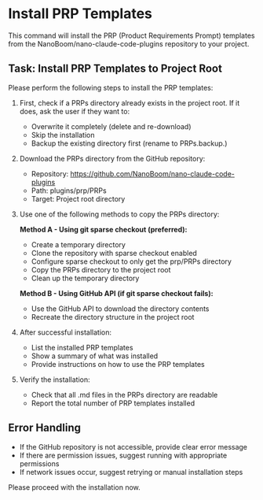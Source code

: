 # Install PRP Templates

This command will install the PRP (Product Requirements Prompt) templates from the NanoBoom/nano-claude-code-plugins repository to your project.

## Task: Install PRP Templates to Project Root

Please perform the following steps to install the PRP templates:

1. First, check if a PRPs directory already exists in the project root. If it does, ask the user if they want to:
   - Overwrite it completely (delete and re-download)
   - Skip the installation
   - Backup the existing directory first (rename to PRPs.backup.<timestamp>)

2. Download the PRPs directory from the GitHub repository:
   - Repository: <https://github.com/NanoBoom/nano-claude-code-plugins>
   - Path: plugins/prp/PRPs
   - Target: Project root directory

3. Use one of the following methods to copy the PRPs directory:

   **Method A - Using git sparse checkout (preferred):**
   - Create a temporary directory
   - Clone the repository with sparse checkout enabled
   - Configure sparse checkout to only get the prp/PRPs directory
   - Copy the PRPs directory to the project root
   - Clean up the temporary directory

   **Method B - Using GitHub API (if git sparse checkout fails):**
   - Use the GitHub API to download the directory contents
   - Recreate the directory structure in the project root

4. After successful installation:
   - List the installed PRP templates
   - Show a summary of what was installed
   - Provide instructions on how to use the PRP templates

5. Verify the installation:
   - Check that all .md files in the PRPs directory are readable
   - Report the total number of PRP templates installed

## Error Handling

- If the GitHub repository is not accessible, provide clear error message
- If there are permission issues, suggest running with appropriate permissions
- If network issues occur, suggest retrying or manual installation steps

Please proceed with the installation now.

